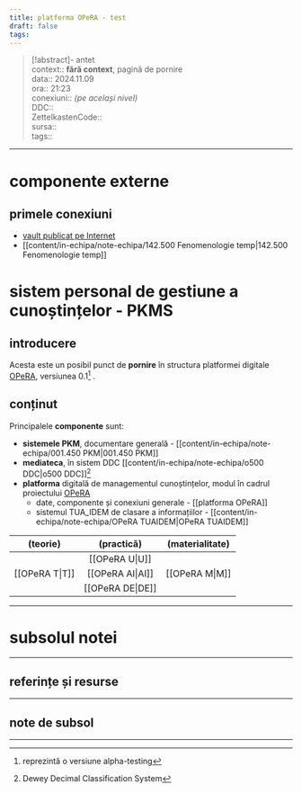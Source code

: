 ```yaml
---
title: platforma OPeRA - test
draft: false
tags:
---
```

> [!abstract]- antet  
> context::  __fără context__, pagină de pornire  
> data:: 2024.11.09  
> ora:: 21:23  
> conexiuni::  *(pe același nivel)*  
> DDC::  
> ZettelkastenCode::  
> sursa::  
> tags::  


---
# componente externe
## primele conexiuni
- [vault publicat pe Internet]()
- [[content/in-echipa/note-echipa/142.500 Fenomenologie temp|142.500 Fenomenologie temp]]
# sistem personal de gestiune a cunoștințelor - PKMS
## introducere
Acesta este un posibil punct de **pornire** în structura platformei digitale [OPeRA](https://opera-phd.org/), versiunea 0.1[^1] .
## conținut
Principalele **componente** sunt:
- **sistemele PKM**, documentare generală - [[content/in-echipa/note-echipa/001.450 PKM|001.450 PKM]]
- **mediateca**, în sistem DDC [[content/in-echipa/note-echipa/o500 DDC|o500 DDC]][^2]
- **platforma** digitală de managementul cunoștințelor, modul în cadrul proiectului [OPeRA](https://opera-phd.org/)
	- date, componente și conexiuni generale - [[platforma OPeRA]]
	- sistemul TUA_IDEM de clasare a informațiilor - [[content/in-echipa/note-echipa/OPeRA TUAIDEM|OPeRA TUAIDEM]]

|    (teorie)    |    (practică)    | (materialitate) |
|:--------------:|:----------------:|:---------------:|
|                |  [[OPeRA U\|U]]  |                 |
| [[OPeRA T\|T]] | [[OPeRA AI\|AI]] | [[OPeRA M\|M]]  |
|                | [[OPeRA DE\|DE]] |                 |


---
# subsolul notei
---
## referințe și resurse


---
## note de subsol
---
[^1]: reprezintă o versiune alpha-testing
[^2]: Dewey Decimal Classification System